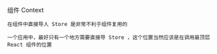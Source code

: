 组件 Context

    在组件中直接导人 Store 是非常不利于组件复用的

    一个应用中，最好只有一个地方需要直接导 Store ，这个位置当然应该是在调用最顶层 React 组件的位置
